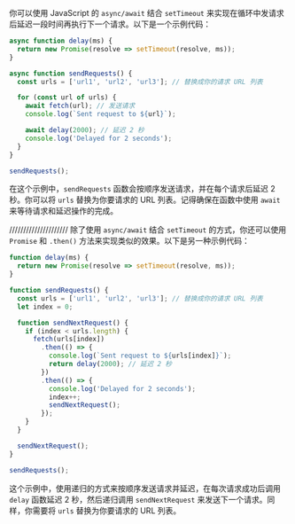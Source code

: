 你可以使用 JavaScript 的 `async/await` 结合 `setTimeout` 来实现在循环中发请求后延迟一段时间再执行下一个请求。以下是一个示例代码：

```javascript
async function delay(ms) {
  return new Promise(resolve => setTimeout(resolve, ms));
}

async function sendRequests() {
  const urls = ['url1', 'url2', 'url3']; // 替换成你的请求 URL 列表

  for (const url of urls) {
    await fetch(url); // 发送请求
    console.log(`Sent request to ${url}`);

    await delay(2000); // 延迟 2 秒
    console.log('Delayed for 2 seconds');
  }
}

sendRequests();
```

在这个示例中，`sendRequests` 函数会按顺序发送请求，并在每个请求后延迟 2 秒。你可以将 `urls` 替换为你要请求的 URL 列表。记得确保在函数中使用 `await` 来等待请求和延迟操作的完成。

/////////////////////
除了使用 `async/await` 结合 `setTimeout` 的方式，你还可以使用 `Promise` 和 `.then()` 方法来实现类似的效果。以下是另一种示例代码：

```javascript
function delay(ms) {
  return new Promise(resolve => setTimeout(resolve, ms));
}

function sendRequests() {
  const urls = ['url1', 'url2', 'url3']; // 替换成你的请求 URL 列表
  let index = 0;

  function sendNextRequest() {
    if (index < urls.length) {
      fetch(urls[index])
        .then(() => {
          console.log(`Sent request to ${urls[index]}`);
          return delay(2000); // 延迟 2 秒
        })
        .then(() => {
          console.log('Delayed for 2 seconds');
          index++;
          sendNextRequest();
        });
    }
  }

  sendNextRequest();
}

sendRequests();
```

这个示例中，使用递归的方式来按顺序发送请求并延迟，在每次请求成功后调用 `delay` 函数延迟 2 秒，然后递归调用 `sendNextRequest` 来发送下一个请求。同样，你需要将 `urls` 替换为你要请求的 URL 列表。
